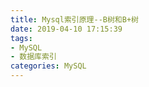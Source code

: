 ```yaml
---
title: Mysql索引原理--B树和B+树
date: 2019-04-10 17:15:39
tags: 
- MySQL 
- 数据库索引  
categories: MySQL 
---
```

